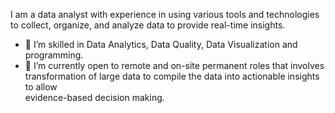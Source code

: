 I am a data analyst with experience in using various tools and technologies to collect, organize, and analyze data to provide real-time insights.
  - 🌱 I’m skilled in Data Analytics, Data Quality, Data Visualization and programming.
  - 👯 I’m currently open to remote and on-site permanent roles that involves transformation of large data to compile the data into actionable insights to allow    
        evidence-based decision making.


